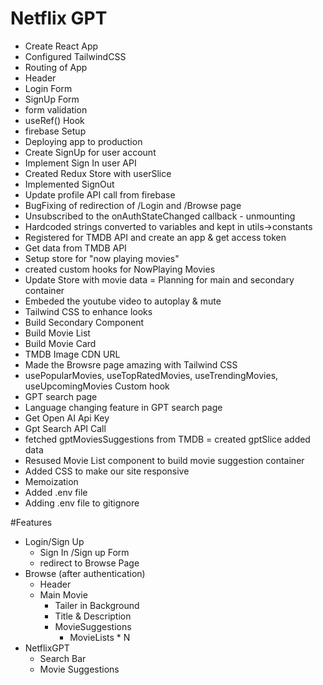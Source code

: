 # Netflix GPT

- Create React App
- Configured TailwindCSS
- Routing of App
- Header
- Login Form
- SignUp Form
- form validation
- useRef() Hook
- firebase Setup
- Deploying app to production
- Create SignUp for user account
- Implement Sign In user API
- Created Redux Store with userSlice
- Implemented SignOut
- Update profile API call from firebase
- BugFixing of redirection of /Login and /Browse page
- Unsubscribed to the onAuthStateChanged callback - unmounting
- Hardcoded strings converted to variables and kept in utils->constants 
- Registered for TMDB API and create an app & get access token
- Get data from TMDB API
- Setup store for "now playing movies"
- created custom hooks for NowPlaying Movies
- Update Store with movie data
= Planning for main and secondary container
- Embeded the youtube video to autoplay & mute
- Tailwind CSS to enhance looks
- Build Secondary Component
- Build Movie List
- Build Movie Card
- TMDB Image CDN URL
- Made the Browsre page amazing with Tailwind CSS
- usePopularMovies, useTopRatedMovies, useTrendingMovies, useUpcomingMovies Custom hook
- GPT search page
- Language changing feature in GPT search page
- Get Open AI Api Key
- Gpt Search API Call
- fetched gptMoviesSuggestions from TMDB
= created gptSlice added data
- Resused Movie List component to build movie suggestion container
- Added CSS to make our site responsive
- Memoization
- Added .env file
- Adding .env file to gitignore


#Features

- Login/Sign Up
    - Sign In /Sign up Form
    - redirect to Browse Page
- Browse (after authentication)
    - Header
    - Main Movie
      - Tailer in Background
      - Title & Description
      - MovieSuggestions
        - MovieLists * N
- NetflixGPT
    - Search Bar
    - Movie Suggestions
